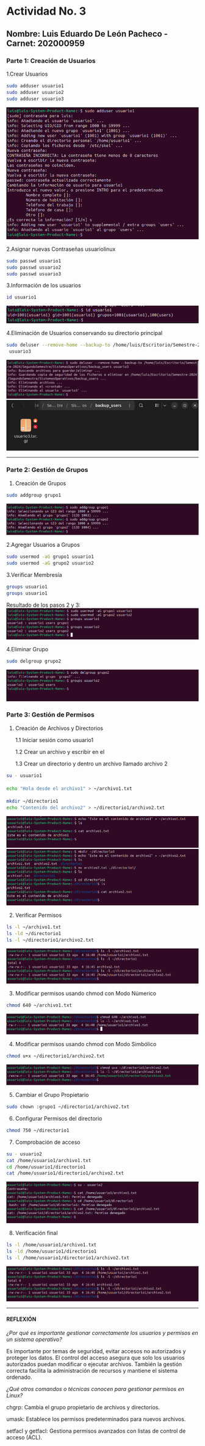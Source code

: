 # Actividad No. 3

## Nombre: Luis Eduardo De León Pacheco - Carnet: 202000959

### Parte 1: Creación de Usuarios

1.Crear Usuarios

``` bash
sudo adduser usuario1
sudo adduser usuario2
sudo adduser usuario3
```

![Alt text](./img/image.png)

2.Asignar nuevas Contraseñas
usuariolinux

``` bash
sudo passwd usuario1
sudo passwd usuario2
sudo passwd usuario3
```

3.Información de los usuarios

```bash
id usuario1
```

![Alt text](./img/infouser.png)

4.Eliminación de Usuarios conservando su directorio principal

```bash
sudo deluser --remove-home --backup-to /home/luis/Escritorio/Semestre-2024/SegundoSemestre/SistemasOperativos/backup_users
 usuario3
```

![Alt text](./img/deluser.png)
![Alt text](./img/deluser_result.png)

___

### Parte 2: Gestión de Grupos

1. Creación de Grupos

```bash
sudo addgroup grupo1
```

![Alt text](./img/addgroup.png)

2.Agregar Usuarios a Grupos

```bash
sudo usermod -aG grupo1 usuario1
sudo usermod -aG grupo2 usuario2
```

3.Verificar Membresía

```bash
groups usuario1
groups usuario1
```

Resultado de los pasos 2 y 3:
![Alt text](./img/userToGroup.png)

4.Eliminar Grupo

```bash
sudo delgroup grupo2
```

![Alt text](./img/delGroup.png)

### Parte 3: Gestión de Permisos

1. Creación de Archivos y Directorios

    1.1 Iniciar sesión como usuario1

    1.2 Crear un archivo y escribir en el

    1.3 Crear un directorio y dentro un archivo llamado archivo 2

```bash
su - usuario1

echo "Hola desde el archivo1" > ~/archivo1.txt

mkdir ~/directorio1
echo "Contenido del archivo2" > ~/directorio1/archivo2.txt
```

![Alt text](./img/archivo1.png)
![Alt text](./img/nuevoDirectorio.png)

2. Verificar Permisos

```bash
ls -l ~/archivo1.txt
ls -ld ~/directorio1
ls -l ~/directorio1/archivo2.txt
```

![Alt text](./img/verificarPermisos.png)

3. Modificar permisos usando chmod con Modo Númerico

```bash
chmod 640 ~/archivo1.txt
```

![Alt text](./img/chmodNumerico.png)

4. Modificar permisos usando chmod con Modo Simbólico

```bash
chmod u+x ~/directorio1/archivo2.txt
```

![Alt text](./img/chmodSimbolico.png)

5. Cambiar el Grupo Propietario

```bash
sudo chown :grupo1 ~/directorio1/archivo2.txt
```

6. Configurar Permisos del directorio

```bash
chmod 750 ~/directorio1
```

7. Comprobación de acceso

```bash
su - usuario2
cat /home/usuario1/archivo1.txt
cd /home/usuario1/directorio1
cat /home/usuario1/directorio1/archivo2.txt
```

![Alt text](./img/accesoUsuario2.png)

8. Verificación final

```bash
ls -l /home/usuario1/archivo1.txt
ls -ld /home/usuario1/directorio1
ls -l /home/usuario1/directorio1/archivo2.txt
```
![Alt text](./img/verificarPermisos.png)

___

#### REFLEXIÓN

*¿Por qué es importante gestionar correctamente los usuarios y permisos en un sistema operativo?*

Es importante por temas de seguridad, evitar accesos no autorizados y proteger los datos. El control del acceso asegura que solo los usuarios autorizados puedan modificar o ejecutar archivos. También la gestión correcta facilita la administración de recursos y mantiene el sistema ordenado.

*¿Qué otros comandos o técnicas conocen para gestionar permisos en Linux?*

chgrp: Cambia el grupo propietario de archivos y directorios.

umask: Establece los permisos predeterminados para nuevos archivos.

setfacl y getfacl: Gestiona permisos avanzados con listas de control de acceso (ACL).